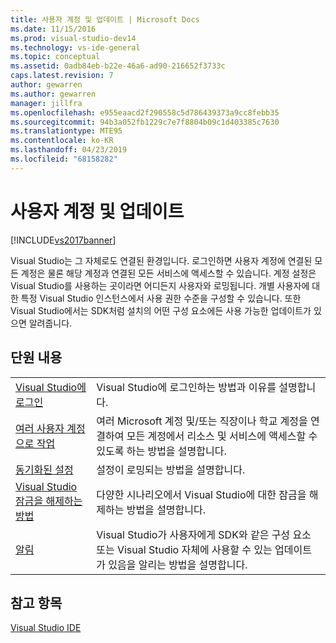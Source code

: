 ```yaml
---
title: 사용자 계정 및 업데이트 | Microsoft Docs
ms.date: 11/15/2016
ms.prod: visual-studio-dev14
ms.technology: vs-ide-general
ms.topic: conceptual
ms.assetid: 0adb84eb-b22e-46a6-ad90-216652f3733c
caps.latest.revision: 7
author: gewarren
ms.author: gewarren
manager: jillfra
ms.openlocfilehash: e955eaacd2f290558c5d786439373a9cc8febb35
ms.sourcegitcommit: 94b3a052fb1229c7e7f8804b09c1d403385c7630
ms.translationtype: MTE95
ms.contentlocale: ko-KR
ms.lasthandoff: 04/23/2019
ms.locfileid: "68158282"
---
```

# <a name="user-accounts-and-updates"></a>사용자 계정 및 업데이트
[!INCLUDE[vs2017banner](../includes/vs2017banner.md)]

Visual Studio는 그 자체로도 연결된 환경입니다. 로그인하면 사용자 계정에 연결된 모든 계정은 물론 해당 계정과 연결된 모든 서비스에 액세스할 수 있습니다. 계정 설정은 Visual Studio를 사용하는 곳이라면 어디든지 사용자와 로밍됩니다. 개별 사용자에 대한 특정 Visual Studio 인스턴스에서 사용 권한 수준을 구성할 수 있습니다. 또한 Visual Studio에서는 SDK처럼 설치의 어떤 구성 요소에든 사용 가능한 업데이트가 있으면 알려줍니다.  
  
## <a name="in-this-section"></a>단원 내용  
  
|||  
|-|-|  
|[Visual Studio에 로그인](../ide/signing-in-to-visual-studio.md)|Visual Studio에 로그인하는 방법과 이유를 설명합니다.|  
|[여러 사용자 계정으로 작업](../ide/work-with-multiple-user-accounts.md)|여러 Microsoft 계정 및/또는 직장이나 학교 계정을 연결하여 모든 계정에서 리소스 및 서비스에 액세스할 수 있도록 하는 방법을 설명합니다.|  
|[동기화된 설정](../ide/synchronized-settings-in-visual-studio.md)|설정이 로밍되는 방법을 설명합니다.|  
|[Visual Studio 잠금을 해제하는 방법](../ide/how-to-unlock-visual-studio.md)|다양한 시나리오에서 Visual Studio에 대한 잠금을 해제하는 방법을 설명합니다.|  
|[알림](../ide/visual-studio-notifications.md)|Visual Studio가 사용자에게 SDK와 같은 구성 요소 또는 Visual Studio 자체에 사용할 수 있는 업데이트가 있음을 알리는 방법을 설명합니다.|  
  
## <a name="see-also"></a>참고 항목  
 [Visual Studio IDE](../ide/visual-studio-ide.md)
